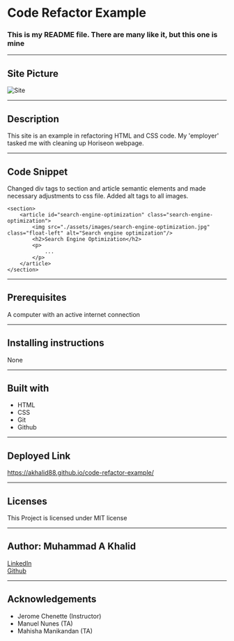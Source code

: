 # Code Refactor Example
### This is my README file. There are many like it, but this one is mine

-----------------------
## Site Picture
![Site](assets/readme-assets/site-picture-example.png)

-----------------------
## Description
This site is an example in refactoring HTML and CSS code.  My 'employer' tasked me with cleaning up Horiseon webpage. 

-----------------------
## Code Snippet
Changed div tags to section and article semantic elements and made necessary adjustments to css file. Added alt tags to all images.

```
<section>
    <article id="search-engine-optimization" class="search-engine-optimization">
        <img src="./assets/images/search-engine-optimization.jpg" class="float-left" alt="Search engine optimization"/>
        <h2>Search Engine Optimization</h2>
        <p>
            ...
        </p>
    </article>
</section>
```

-----------------------
## Prerequisites
A computer with an active internet connection

-----------------------
## Installing instructions
None

-----------------------
## Built with
- HTML
- CSS
- Git
- Github

-----------------------
## Deployed Link
https://akhalid88.github.io/code-refactor-example/ 

-----------------------
## Licenses
This Project is licensed under MIT license

-----------------------
## Author: Muhammad A Khalid

[LinkedIn](https://www.linkedin.com/in/abdullahkhalid/)
<br>
[Github](https://github.com/akhalid88)

-----------------------
## Acknowledgements
- Jerome Chenette (Instructor)
- Manuel Nunes (TA)
- Mahisha Manikandan (TA)


